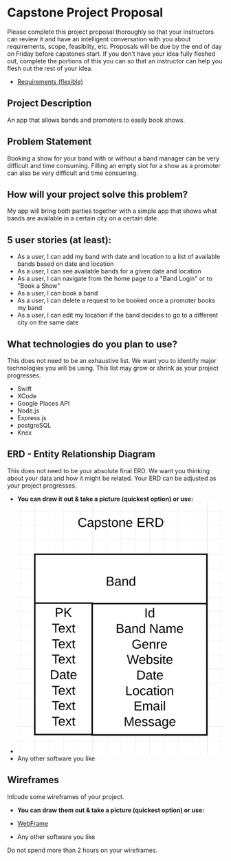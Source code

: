 # Capstone Project Proposal

Please complete this project proposal thoroughly so that your instructors can review it and have an intelligent conversation with you about requirements, scope, feasiblity, etc. Proposals will be due by the end of day on Friday before capstones start. If you don't have your idea fully fleshed out, complete the portions of this you can so that an instructor can help you flesh out the rest of your idea.

* [Requirements (flexible)](https://gist.github.com/matt-winzer/745abaadb509371dfee2a756c8da0c5e)

## Project Description
An app that allows bands and promoters to easily book shows.


## Problem Statement
Booking a show for your band with or without a band manager can be very difficult and time consuming. Filling an empty slot for a show as a promoter can also be very difficult and time consuming.

## How will your project solve this problem?
My app will bring both parties together with a simple app that shows what bands are available in a certain city on a certain date.


## 5 user stories (at least):

* As a user, I can add my band with date and location to a list of available bands based on date and location
* As a user, I can see available bands for a given date and location
* As a user, I can navigate from the home page to a "Band Login" or to "Book a Show"
* As a user, I can book a band 
* As a user, I can delete a request to be booked once a promoter books my band
* As a user, I can edit my location if the band decides to go to a different city on the same date

## What technologies do you plan to use?

This does not need to be an exhaustive list. We want you to identify major technologies you will be using. This list may grow or shrink as your project progresses.

* Swift
* XCode
* Google Places API
* Node.js
* Express.js
* postgreSQL
* Knex

## ERD - Entity Relationship Diagram

This does not need to be your absolute final ERD. We want you thinking about your data and how it might be related. Your ERD can be adjusted as your project progresses. 
* **You can draw it out & take a picture (quickest option) or use:**
* ![ERD](https://github.com/MattHuston1/Giggle/blob/master/images/CapstoneERD.png)
* Any other software you like





## Wireframes

Inlcude some wireframes of your project.
* **You can draw them out & take a picture (quickest option) or use:**

* [WebFrame](https://github.com/MattHuston1/Giggle/blob/master/images/CapstoneWebFrame.png)
* Any other software you like

Do not spend more than 2 hours on your wireframes.

